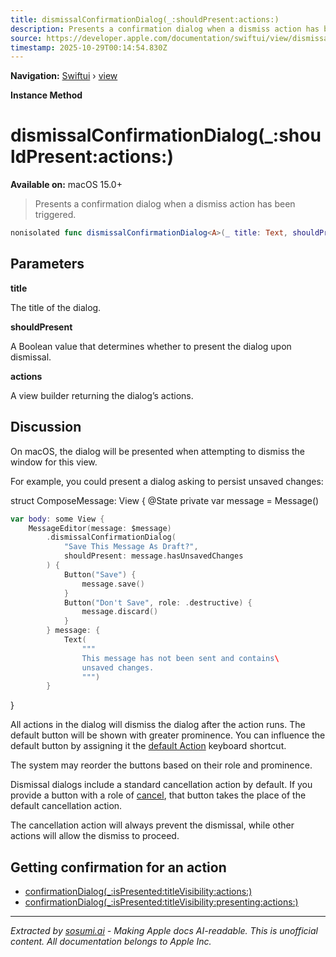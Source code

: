 ```yaml
---
title: dismissalConfirmationDialog(_:shouldPresent:actions:)
description: Presents a confirmation dialog when a dismiss action has been triggered.
source: https://developer.apple.com/documentation/swiftui/view/dismissalconfirmationdialog(_:shouldpresent:actions:)
timestamp: 2025-10-29T00:14:54.830Z
---
```


**Navigation:** [Swiftui](/documentation/swiftui) › [view](/documentation/swiftui/view)

**Instance Method**

# dismissalConfirmationDialog(_:shouldPresent:actions:)

**Available on:** macOS 15.0+

> Presents a confirmation dialog when a dismiss action has been triggered.

```swift
nonisolated func dismissalConfirmationDialog<A>(_ title: Text, shouldPresent: Bool, @ViewBuilder actions: () -> A) -> some View where A : View
```

## Parameters

**title**

The title of the dialog.



**shouldPresent**

A Boolean value that determines whether to present the dialog upon dismissal.



**actions**

A view builder returning the dialog’s actions.



## Discussion

On macOS, the dialog will be presented when attempting to dismiss the window for this view.

For example, you could present a dialog asking to persist unsaved changes:

struct ComposeMessage: View { @State private var message = Message()

```swift
var body: some View {
    MessageEditor(message: $message)
        .dismissalConfirmationDialog(
            "Save This Message As Draft?",
            shouldPresent: message.hasUnsavedChanges
        ) {
            Button("Save") {
                message.save()
            }
            Button("Don't Save", role: .destructive) {
                message.discard()
            }
        } message: {
            Text(
                """
                This message has not been sent and contains\
                unsaved changes.
                """)
        }
```

}

All actions in the dialog will dismiss the dialog after the action runs. The default button will be shown with greater prominence. You can influence the default button by assigning it the [default Action](/documentation/swiftui/keyboardshortcut/defaultaction) keyboard shortcut.

The system may reorder the buttons based on their role and prominence.

Dismissal dialogs include a standard cancellation action by default. If you provide a button with a role of [cancel](/documentation/swiftui/buttonrole/cancel), that button takes the place of the default cancellation action.

The cancellation action will always prevent the dismissal, while other actions will allow the dismiss to proceed.

## Getting confirmation for an action

- [confirmationDialog(_:isPresented:titleVisibility:actions:)](/documentation/swiftui/view/confirmationdialog(_:ispresented:titlevisibility:actions:))
- [confirmationDialog(_:isPresented:titleVisibility:presenting:actions:)](/documentation/swiftui/view/confirmationdialog(_:ispresented:titlevisibility:presenting:actions:))

---

*Extracted by [sosumi.ai](https://sosumi.ai) - Making Apple docs AI-readable.*
*This is unofficial content. All documentation belongs to Apple Inc.*
